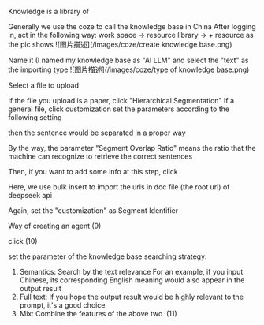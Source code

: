 Knowledge is a library of 

Generally we use the coze to call the knowledge base in China
After logging in, act in the following way:
work space -> resource library -> + resource
as the pic shows
![图片描述](/images/coze/create knowledge base.png)

Name it (I named my knowledge base as "AI LLM" and select the "text" as the importing type
![图片描述](/images/coze/type of knowledge base.png)

Select a file to upload


If the file you upload is a paper, click "Hierarchical Segmentation"
If a general file, click customization
set the parameters according to the following setting

then the sentence would be separated in a proper way

By the way, the parameter "​​Segment Overlap Ratio" means the ratio that the machine can recognize to retrieve the correct sentences

Then, if you want to add some info at this step, click 

Here, we use bulk insert to import the urls in doc file (the root url) of deepseek api


Again, set the "customization" as Segment Identifier



Way of creating an agent
(9)

click
(10)

set the parameter of the knowledge base
searching strategy: 
1. Semantics: Search by the text relevance
   For an example, if you input Chinese, its corresponding English meaning would also appear in the output result
2. Full text: If you hope the output result would be highly relevant to the prompt, it's a good choice
3. Mix: Combine the features of the above two
 ​
(11)
